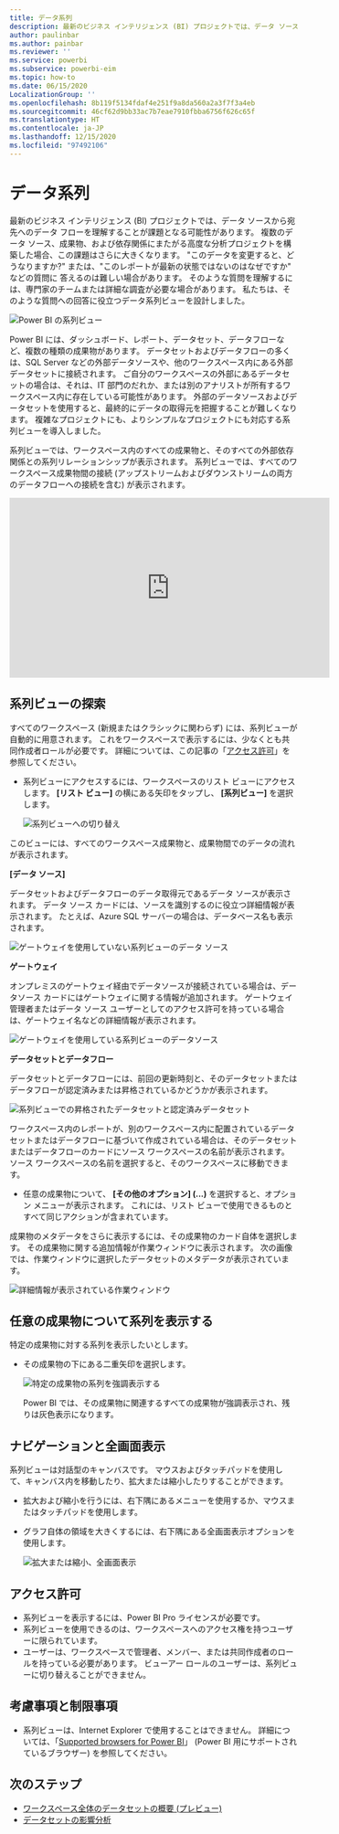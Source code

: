 ```yaml
---
title: データ系列
description: 最新のビジネス インテリジェンス (BI) プロジェクトでは、データ ソースから宛先へのデータ フローを理解することが、お客様の多くにとって重要な課題です。
author: paulinbar
ms.author: painbar
ms.reviewer: ''
ms.service: powerbi
ms.subservice: powerbi-eim
ms.topic: how-to
ms.date: 06/15/2020
LocalizationGroup: ''
ms.openlocfilehash: 8b119f5134fdaf4e251f9a8da560a2a3f7f3a4eb
ms.sourcegitcommit: 46cf62d9bb33ac7b7eae7910fbba6756f626c65f
ms.translationtype: HT
ms.contentlocale: ja-JP
ms.lasthandoff: 12/15/2020
ms.locfileid: "97492106"
---
```

# <a name="data-lineage"></a>データ系列
最新のビジネス インテリジェンス (BI) プロジェクトでは、データ ソースから宛先へのデータ フローを理解することが課題となる可能性があります。 複数のデータ ソース、成果物、および依存関係にまたがる高度な分析プロジェクトを構築した場合、この課題はさらに大きくなります。 "このデータを変更すると、どうなりますか?"  または、"このレポートが最新の状態ではないのはなぜですか" などの質問に 答えるのは難しい場合があります。 そのような質問を理解するには、専門家のチームまたは詳細な調査が必要な場合があります。 私たちは、そのような質問への回答に役立つデータ系列ビューを設計しました。

![Power BI の系列ビュー](media/service-data-lineage/service-data-lineage-view.png)
 
Power BI には、ダッシュボード、レポート、データセット、データフローなど、複数の種類の成果物があります。 データセットおよびデータフローの多くは、SQL Server などの外部データソースや、他のワークスペース内にある外部データセットに接続されます。 ご自分のワークスペースの外部にあるデータセットの場合は、それは、IT 部門のだれか、または別のアナリストが所有するワークスペース内に存在している可能性があります。 外部のデータソースおよびデータセットを使用すると、最終的にデータの取得元を把握することが難しくなります。 複雑なプロジェクトにも、よりシンプルなプロジェクトにも対応する系列ビューを導入しました。

系列ビューでは、ワークスペース内のすべての成果物と、そのすべての外部依存関係との系列リレーションシップが表示されます。 系列ビューでは、すべてのワークスペース成果物間の接続 (アップストリームおよびダウンストリームの両方のデータフローへの接続を含む) が表示されます。    

<iframe width="560" height="315" src="https://www.youtube.com/embed/rUj06dqB98g" frameborder="0" allowfullscreen></iframe>

## <a name="explore-lineage-view"></a>系列ビューの探索

すべてのワークスペース (新規またはクラシックに関わらず) には、系列ビューが自動的に用意されます。 これをワークスペースで表示するには、少なくとも共同作成者ロールが必要です。 詳細については、この記事の「[アクセス許可](#permissions)」を参照してください。

* 系列ビューにアクセスするには、ワークスペースのリスト ビューにアクセスします。 **[リスト ビュー]** の横にある矢印をタップし、 **[系列ビュー]** を選択します。

   ![系列ビューへの切り替え](media/service-data-lineage/service-data-lineage-view-select.png)

このビューには、すべてのワークスペース成果物と、成果物間でのデータの流れが表示されます。

**[データ ソース]**

データセットおよびデータフローのデータ取得元であるデータ ソースが表示されます。 データ ソース カードには、ソースを識別するのに役立つ詳細情報が表示されます。 たとえば、Azure SQL サーバーの場合は、データベース名も表示されます。

![ゲートウェイを使用していない系列ビューのデータ ソース](media/service-data-lineage/service-data-lineage-data-source-card.png)
 
**ゲートウェイ**

オンプレミスのゲートウェイ経由でデータソースが接続されている場合は、データソース カードにはゲートウェイに関する情報が追加されます。 ゲートウェイ管理者またはデータ ソース ユーザーとしてのアクセス許可を持っている場合は、ゲートウェイ名などの詳細情報が表示されます。

![ゲートウェイを使用している系列ビューのデータソース](media/service-data-lineage/service-data-lineage-data-gateway-card.png)

**データセットとデータフロー**
 
データセットとデータフローには、前回の更新時刻と、そのデータセットまたはデータフローが認定済みまたは昇格されているかどうかが表示されます。

![系列ビューでの昇格されたデータセットと認定済みデータセット](media/service-data-lineage/service-data-lineage-promoted-certified.png)
 
ワークスペース内のレポートが、別のワークスペース内に配置されているデータセットまたはデータフローに基づいて作成されている場合は、そのデータセットまたはデータフローのカードにソース ワークスペースの名前が表示されます。 ソース ワークスペースの名前を選択すると、そのワークスペースに移動できます。

* 任意の成果物について、 **[その他のオプション] (...)** を選択すると、オプション メニューが表示されます。 これには、リスト ビューで使用できるものとすべて同じアクションが含まれています。

成果物のメタデータをさらに表示するには、その成果物のカード自体を選択します。 その成果物に関する追加情報が作業ウィンドウに表示されます。 次の画像では、作業ウィンドウに選択したデータセットのメタデータが表示されています。

![詳細情報が表示されている作業ウィンドウ](media/service-data-lineage/service-data-lineage-side-pane.png)
 
## <a name="show-lineage-for-any-artifact"></a>任意の成果物について系列を表示する 

特定の成果物に対する系列を表示したいとします。

* その成果物の下にある二重矢印を選択します。

   ![特定の成果物の系列を強調表示する](media/service-data-lineage/service-data-lineage-specific-artifact.png)

   Power BI では、その成果物に関連するすべての成果物が強調表示され、残りは灰色表示になります。 

## <a name="navigation-and-full-screen"></a>ナビゲーションと全画面表示 

系列ビューは対話型のキャンバスです。 マウスおよびタッチパッドを使用して、キャンバス内を移動したり、拡大または縮小したりすることができます。

* 拡大および縮小を行うには、右下隅にあるメニューを使用するか、マウスまたはタッチパッドを使用します。
* グラフ自体の領域を大きくするには、右下隅にある全画面表示オプションを使用します。 

    ![拡大または縮小、全画面表示](media/service-data-lineage/service-data-lineage-zoom.png)

## <a name="permissions"></a>アクセス許可

* 系列ビューを表示するには、Power BI Pro ライセンスが必要です。
* 系列ビューを使用できるのは、ワークスペースへのアクセス権を持つユーザーに限られています。
* ユーザーは、ワークスペースで管理者、メンバー、または共同作成者のロールを持っている必要があります。 ビューアー ロールのユーザーは、系列ビューに切り替えることができません。


## <a name="considerations-and-limitations"></a>考慮事項と制限事項

- 系列ビューは、Internet Explorer で使用することはできません。 詳細については、「[Supported browsers for Power BI](../fundamentals/power-bi-browsers.md)」 (Power BI 用にサポートされているブラウザー) を参照してください。

## <a name="next-steps"></a>次のステップ

* [ワークスペース全体のデータセットの概要 (プレビュー)](../connect-data/service-datasets-across-workspaces.md)
* [データセットの影響分析](service-dataset-impact-analysis.md)
